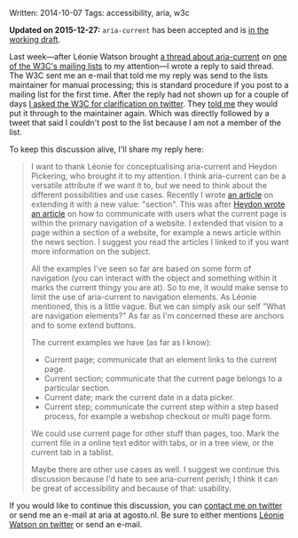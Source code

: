 Written: 2014-10-07
Tags: accessibility, aria, w3c

**Updated on 2015-12-27:** `aria-current` has been accepted and is [in the working draft](http://www.w3.org/TR/wai-aria-1.1/#aria-current).

Last week—after Léonie Watson brought [a thread about aria-current](http://lists.w3.org/Archives/Public/public-pfwg/2014Sep/0087.html) on [one of the W3C's mailing lists](http://lists.w3.org/Archives/Public/public-pfwg/) to my attention—I wrote a reply to said thread. The W3C sent me an e-mail that told me my reply was send to the lists maintainer for manual processing; this is standard procedure if you post to a mailing list for the first time. After the reply had not shown up for a couple of days [I asked the W3C for clarification on twitter](https://twitter.com/MichielBijl/status/519240194386845696). They [told me](https://twitter.com/w3c/status/519241223383842816) they would put it through to the maintainer again. Which was directly followed by a tweet that said I couldn't post to the list because I am not a member of the list.

<!--more-->

To keep this discussion alive, I'll share my reply here:

<blockquote>
<p>I want to thank Léonie for conceptualising aria-current and Heydon Pickering, who brought it to my attention. I think aria-current can be a versatile attribute if we want it to, but we need to think about the different possibilities and use cases. Recently I wrote <a href="http://www.michielbijl.nl/2014/09/23/the-current-page-conundrum/">an article</a> on extending it with a new value: "section". This was after <a href="http://www.heydonworks.com/article/the-accessible-current-page-link-conundrum">Heydon wrote an article</a> on how to communicate with users what the current page is within the primary navigation of a website. I extended that vision to a page within a section of a website, for example a news article within the news section. I suggest you read the articles I linked to if you want more information on the subject.</p>
<p>All the examples I've seen so far are based on some form of navigation (you can interact with the object and something within it marks the current thingy you are at). So to me, it would make sense to limit the use of aria-current to navigation elements. As Léonie mentioned, this is a little vague. But we can simply ask our self "What are navigation elements?" As far as I'm concerned these are anchors and to some extend buttons.</p>
<p>The current examples we have (as far as I know):</p>
<ul>
<li>Current page; communicate that an element links to the current page.
<li>Current section; communicate that the current page belongs to a particular section.
<li>Current date; mark the current date in a data picker.
<li>Current step; communicate the current step within a step based process, for example a webshop checkout or multi page form.
</ul>
<p>We could use current page for other stuff than pages, too. Mark the current file in a online text editor with tabs, or in a tree view, or the current tab in a tablist.</p>
<p>Maybe there are other use cases as well. I suggest we continue this discussion because I'd hate to see aria-current perish; I think it can be great of accessibility and because of that: usability.</p></blockquote>

If you would like to continue this discussion, you can [contact me on twitter](https://twitter.com/MichielBijl) or send me an e-mail at aria at agosto.nl. Be sure to either mentions [Léonie Watson on twitter](https://twitter.com/LeonieWatson) or send an e-mail.
